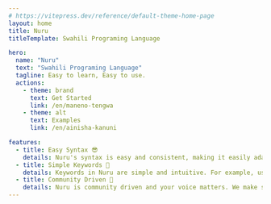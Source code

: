 ```yaml
---
# https://vitepress.dev/reference/default-theme-home-page
layout: home
title: Nuru
titleTemplate: Swahili Programing Language

hero:
  name: "Nuru"
  text: "Swahili Programing Language"
  tagline: Easy to learn, Easy to use.
  actions:
    - theme: brand
      text: Get Started
      link: /en/maneno-tengwa
    - theme: alt
      text: Examples
      link: /en/ainisha-kanuni

features:
  - title: Easy Syntax 😎
    details: Nuru's syntax is easy and consistent, making it easily adaptable by both experienced and non experienced programmers.
  - title: Simple Keywords 🎹
    details: Keywords in Nuru are simple and intuitive. For example, use andika() to print out something, jaza() to get input from a user.
  - title: Community Driven 👥
    details: Nuru is community driven and your voice matters. We make sure to consult the community before making a decision. Come join us on <a href="https://t.me/NuruProgrammingChat" target="_blank" rel="noopener noreferrer">Telegram</a>
---
```

